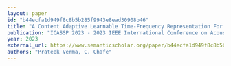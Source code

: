 ```yaml
---
layout: paper
id: "b44ecfa1d949f8c8b5b285f9943e8ead30908b46"
title: "A Content Adaptive Learnable Time-Frequency Representation For Audio Signal Processing"
publication: "ICASSP 2023 - 2023 IEEE International Conference on Acoustics, Speech and Signal Processing (ICASSP)"
year: 2023
external_url: https://www.semanticscholar.org/paper/b44ecfa1d949f8c8b5b285f9943e8ead30908b46
authors: "Prateek Verma, C. Chafe"
---
```

